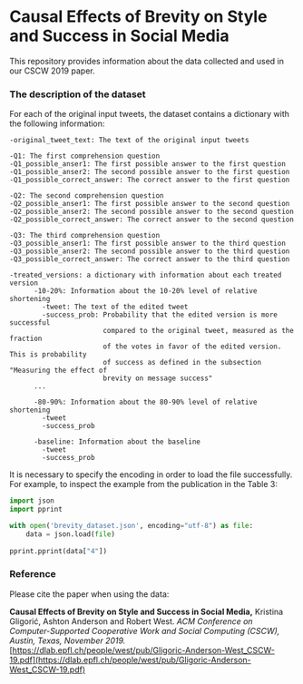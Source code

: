 # Causal Effects of Brevity on Style and Success in Social Media

This repository provides information about the data collected and used in our CSCW 2019 paper.

### The description of the dataset

For each of the original input tweets, the dataset contains a dictionary with the following information:

```
-original_tweet_text: The text of the original input tweets

-Q1: The first comprehension question
-Q1_possible_anser1: The first possible answer to the first question
-Q1_possible_anser2: The second possible answer to the first question
-Q1_possible_correct_answer: The correct answer to the first question

-Q2: The second comprehension question
-Q2_possible_anser1: The first possible answer to the second question
-Q2_possible_anser2: The second possible answer to the second question
-Q2_possible_correct_answer: The correct answer to the second question

-Q3: The third comprehension question
-Q3_possible_anser1: The first possible answer to the third question
-Q3_possible_anser2: The second possible answer to the third question
-Q3_possible_correct_answer: The correct answer to the third question

-treated_versions: a dictionary with information about each treated version
      -10-20%: Information about the 10-20% level of relative shortening
        -tweet: The text of the edited tweet
        -success_prob: Probability that the edited version is more successful 
                       compared to the original tweet, measured as the fraction
                       of the votes in favor of the edited version. This is probability
                       of success as defined in the subsection "Measuring the effect of
                       brevity on message success"
      ...

      -80-90%: Information about the 80-90% level of relative shortening
        -tweet
        -success_prob

      -baseline: Information about the baseline
        -tweet
        -success_prob
```

It is necessary to specify the encoding in order to load the file successfully. For example, to inspect the example from the
publication in the Table 3:

```python
import json
import pprint

with open('brevity_dataset.json', encoding="utf-8") as file:
    data = json.load(file)
  
pprint.pprint(data["4"])
```

### Reference

Please cite the paper when using the data:

**Causal Effects of Brevity on Style and Success in Social Media,** Kristina Gligori&#263;, Ashton Anderson and Robert West. *ACM Conference on Computer-Supported Cooperative Work and Social Computing (CSCW), Austin, Texas, November 2019.* 
[https://dlab.epfl.ch/people/west/pub/Gligoric-Anderson-West_CSCW-19.pdf](https://dlab.epfl.ch/people/west/pub/Gligoric-Anderson-West_CSCW-19.pdf)
